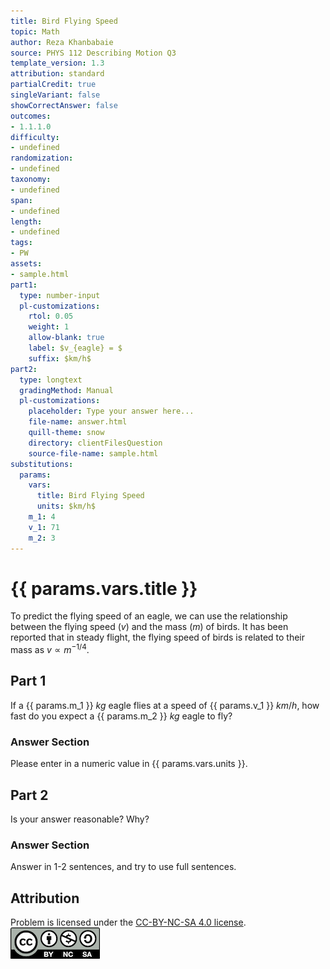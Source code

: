 ```yaml
---
title: Bird Flying Speed
topic: Math
author: Reza Khanbabaie
source: PHYS 112 Describing Motion Q3
template_version: 1.3
attribution: standard
partialCredit: true
singleVariant: false
showCorrectAnswer: false
outcomes:
- 1.1.1.0
difficulty:
- undefined
randomization:
- undefined
taxonomy:
- undefined
span:
- undefined
length:
- undefined
tags:
- PW
assets:
- sample.html
part1:
  type: number-input
  pl-customizations:
    rtol: 0.05
    weight: 1
    allow-blank: true
    label: $v_{eagle} = $
    suffix: $km/h$
part2:
  type: longtext
  gradingMethod: Manual
  pl-customizations:
    placeholder: Type your answer here...
    file-name: answer.html
    quill-theme: snow
    directory: clientFilesQuestion
    source-file-name: sample.html
substitutions:
  params:
    vars:
      title: Bird Flying Speed
      units: $km/h$
    m_1: 4
    v_1: 71
    m_2: 3
---
```

# {{ params.vars.title }}
To predict the flying speed of an eagle, we can use the relationship between the flying speed ($v$) and the mass ($m$) of birds. It has been reported that in steady flight, the flying speed of birds is related to their mass as $v \propto m^{-1/4}$.

## Part 1

If a {{ params.m_1 }} $kg$ eagle flies at a speed of {{ params.v_1 }} $km/h$, how fast do you expect a {{ params.m_2 }} $kg$ eagle to fly?

### Answer Section

Please enter in a numeric value in {{ params.vars.units }}.

## Part 2

Is your answer reasonable? Why?

### Answer Section

Answer in 1-2 sentences, and try to use full sentences.

## Attribution

Problem is licensed under the [CC-BY-NC-SA 4.0 license](https://creativecommons.org/licenses/by-nc-sa/4.0/).<br> ![The Creative Commons 4.0 license requiring attribution-BY, non-commercial-NC, and share-alike-SA license.](https://raw.githubusercontent.com/firasm/bits/master/by-nc-sa.png)